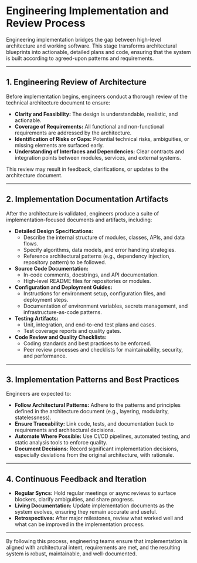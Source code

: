 # Engineering Implementation and Review Process

Engineering implementation bridges the gap between high-level architecture and working software. This stage transforms architectural blueprints into actionable, detailed plans and code, ensuring that the system is built according to agreed-upon patterns and requirements.

---

## 1. Engineering Review of Architecture

Before implementation begins, engineers conduct a thorough review of the technical architecture document to ensure:

- **Clarity and Feasibility:** The design is understandable, realistic, and actionable.
- **Coverage of Requirements:** All functional and non-functional requirements are addressed by the architecture.
- **Identification of Risks or Gaps:** Potential technical risks, ambiguities, or missing elements are surfaced early.
- **Understanding of Interfaces and Dependencies:** Clear contracts and integration points between modules, services, and external systems.

This review may result in feedback, clarifications, or updates to the architecture document.

---

## 2. Implementation Documentation Artifacts

After the architecture is validated, engineers produce a suite of implementation-focused documents and artifacts, including:

- **Detailed Design Specifications:** 
    - Describe the internal structure of modules, classes, APIs, and data flows.
    - Specify algorithms, data models, and error handling strategies.
    - Reference architectural patterns (e.g., dependency injection, repository pattern) to be followed.
- **Source Code Documentation:**
    - In-code comments, docstrings, and API documentation.
    - High-level README files for repositories or modules.
- **Configuration and Deployment Guides:**
    - Instructions for environment setup, configuration files, and deployment steps.
    - Documentation of environment variables, secrets management, and infrastructure-as-code patterns.
- **Testing Artifacts:**
    - Unit, integration, and end-to-end test plans and cases.
    - Test coverage reports and quality gates.
- **Code Review and Quality Checklists:**
    - Coding standards and best practices to be enforced.
    - Peer review processes and checklists for maintainability, security, and performance.

---

## 3. Implementation Patterns and Best Practices

Engineers are expected to:

- **Follow Architectural Patterns:** Adhere to the patterns and principles defined in the architecture document (e.g., layering, modularity, statelessness).
- **Ensure Traceability:** Link code, tests, and documentation back to requirements and architectural decisions.
- **Automate Where Possible:** Use CI/CD pipelines, automated testing, and static analysis tools to enforce quality.
- **Document Decisions:** Record significant implementation decisions, especially deviations from the original architecture, with rationale.

---

## 4. Continuous Feedback and Iteration

- **Regular Syncs:** Hold regular meetings or async reviews to surface blockers, clarify ambiguities, and share progress.
- **Living Documentation:** Update implementation documents as the system evolves, ensuring they remain accurate and useful.
- **Retrospectives:** After major milestones, review what worked well and what can be improved in the implementation process.

---

By following this process, engineering teams ensure that implementation is aligned with architectural intent, requirements are met, and the resulting system is robust, maintainable, and well-documented.

